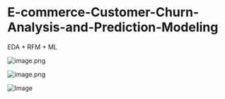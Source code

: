 # E-commerce-Customer-Churn-Analysis-and-Prediction-Modeling
EDA + RFM + ML

![image.png](attachment:c288c117-e230-4112-b4d2-792d6b90d527:image.png)

![image.png](attachment:b788335d-9eb0-4ed8-8c2c-dcc207ffe68f:image.png)

![Image](https://github.com/user-attachments/assets/98b6047d-3fda-497d-90b5-c3f1993ff5ab)
